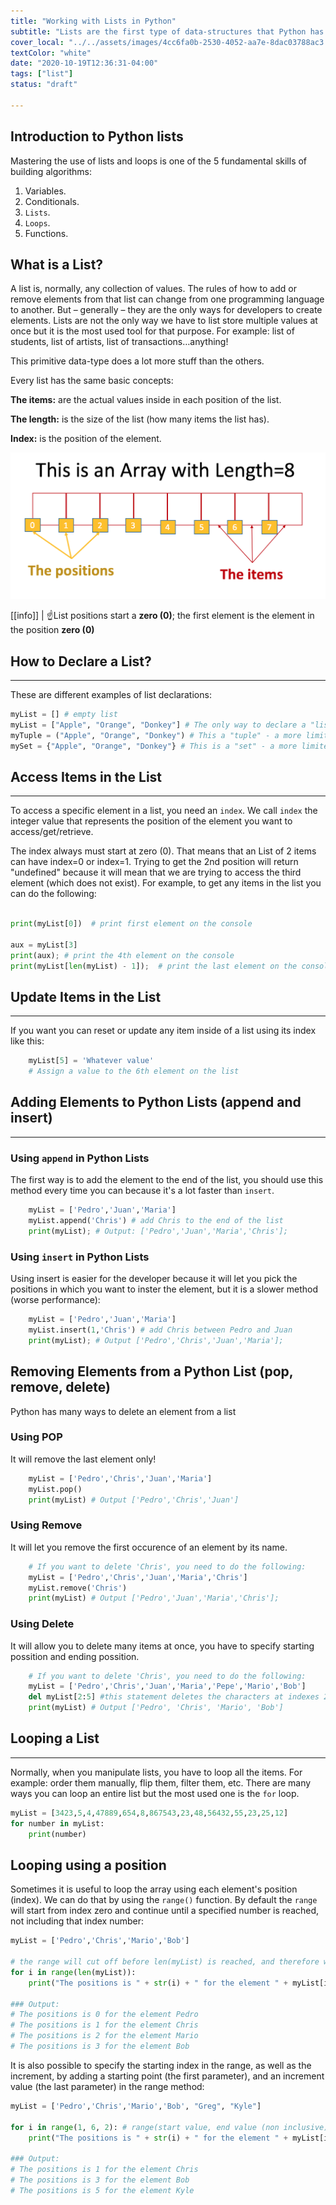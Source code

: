 ```yaml
---
title: "Working with Lists in Python"
subtitle: "Lists are the first type of data-structures that Python has to store multiple values at once, they are very powerful and heavily used in every day operations for any type of program in any industry"
cover_local: "../../assets/images/4cc6fa0b-2530-4052-aa7e-8dac03788ac3.png"
textColor: "white"
date: "2020-10-19T12:36:31-04:00"
tags: ["list"]
status: "draft"

---
```


## Introduction to Python lists

Mastering the use of lists and loops is one of the 5 fundamental skills of building algorithms:

1. Variables.
2. Conditionals.
3. `Lists`.
4. `Loops`.
5. Functions.


## What is a List?

A list is, normally, any collection of values.  The rules of how to add or remove elements from that list can change from one programming language to another.  But – generally – they are the only ways for developers to create elements.
Lists are not the only way we have to list store multiple values at once but it is the most used tool for that purpose. For example: list of students, list of artists, list of transactions…anything!

This primitive data-type does a lot more stuff than the others.

Every list has the same basic concepts:

**The items:** are the actual values inside in each position of the list.

**The length:** is the size of the list (how many items the list has).

**Index:** is the position of the element.

![what is an list define list](../../assets/images/7ed2c414-0d00-4e68-b659-b65c26d1983a.png)


[[info]]
| :point_up:List positions start a **zero (0)**; the first element is the element in the position **zero (0)**

## How to Declare a List?
***

These are different examples of list declarations:

```python
myList = [] # empty list
myList = ["Apple", "Orange", "Donkey"] # The only way to declare a "list" - a mutable and ordered collection of items
myTuple = ("Apple", "Orange", "Donkey") # This a "tuple" - a more limited, ordered but immutable collection of items
mySet = {"Apple", "Orange", "Donkey"} # This is a "set" - a more limited, unordered and immutable collection of items
```

## Access Items in the List
***

To access a specific element in a list, you need an `index`.  We call `index` the integer value that represents the position of the element you want to access/get/retrieve.

The index always must start at zero (0).  That means that an List of 2 items can have index=0 or index=1.  Trying to get the 2nd position will return "undefined" because it will mean that we are trying to access the third element (which does not exist).  For example, to get any items in the list you can do the following:

```python

print(myList[0])  # print first element on the console

aux = myList[3]
print(aux); # print the 4th element on the console
print(myList[len(myList) - 1]);  # print the last element on the console
```


## Update Items in the List
***

If you want you can reset or update any item inside of a list using its index like this:

```python
    myList[5] = 'Whatever value'
    # Assign a value to the 6th element on the list 
```

## Adding Elements to Python Lists (append and insert)
***

### Using `append` in Python Lists

The first way is to add the element to the end of the list, you should use this method every time you can because it's a lot faster than `insert`.

```python
    myList = ['Pedro','Juan','Maria']
    myList.append('Chris') # add Chris to the end of the list
    print(myList); # Output: ['Pedro','Juan','Maria','Chris'];
```

### Using `insert` in Python Lists

Using insert is easier for the developer because it will let you pick the positions in which you want to inster the element, but it is a slower method (worse performance):

```python
    myList = ['Pedro','Juan','Maria']
    myList.insert(1,'Chris') # add Chris between Pedro and Juan
    print(myList); # Output ['Pedro','Chris','Juan','Maria'];
```

## Removing Elements from a Python List (pop, remove, delete)

Python has many ways to delete an element from a list

### Using POP

It will remove the last element only!

```python
    myList = ['Pedro','Chris','Juan','Maria']
    myList.pop()
    print(myList) # Output ['Pedro','Chris','Juan']
```

### Using Remove

It will let you remove the first occurence of an element by its name.
```python
    # If you want to delete 'Chris', you need to do the following: 
    myList = ['Pedro','Chris','Juan','Maria','Chris']
    myList.remove('Chris')
    print(myList) # Output ['Pedro','Juan','Maria','Chris'];
```

### Using Delete

It will allow you to delete many items at once, you have to specify starting possition and ending possition.
```python
    # If you want to delete 'Chris', you need to do the following: 
    myList = ['Pedro','Chris','Juan','Maria','Pepe','Mario','Bob']
    del myList[2:5] #this statement deletes the characters at indexes 2, 3 and 4
    print(myList) # Output ['Pedro', 'Chris', 'Mario', 'Bob']
```

## Looping a List
***

Normally, when you manipulate lists, you have to loop all the items. For example: order them manually, flip them, filter them, etc.
There are many ways you can loop an entire list but the most used one is the `for`  loop.

```python
myList = [3423,5,4,47889,654,8,867543,23,48,56432,55,23,25,12]
for number in myList:
    print(number)
```

## Looping using a position 

Sometimes it is useful to loop the array using each element's position (index). We can do that by using the `range()` function.
By default the `range` will start from index zero and continue until a specified number is reached, not including that index number:

```python
myList = ['Pedro','Chris','Mario','Bob']

# the range will cut off before len(myList) is reached, and therefore we don't need to write (len(myList)-1)
for i in range(len(myList)): 
    print("The positions is " + str(i) + " for the element " + myList[i])

### Output:
# The positions is 0 for the element Pedro
# The positions is 1 for the element Chris
# The positions is 2 for the element Mario
# The positions is 3 for the element Bob
```

It is also possible to specify the starting index in the range, as well as the increment, by adding a starting point (the first parameter), and an increment value (the last parameter) in the range method:

```python
myList = ['Pedro','Chris','Mario','Bob', "Greg", "Kyle"]

for i in range(1, 6, 2): # range(start value, end value (non inclusive), increment value)
    print("The positions is " + str(i) + " for the element " + myList[i])

### Output:
# The positions is 1 for the element Chris
# The positions is 3 for the element Bob
# The positions is 5 for the element Kyle
```
